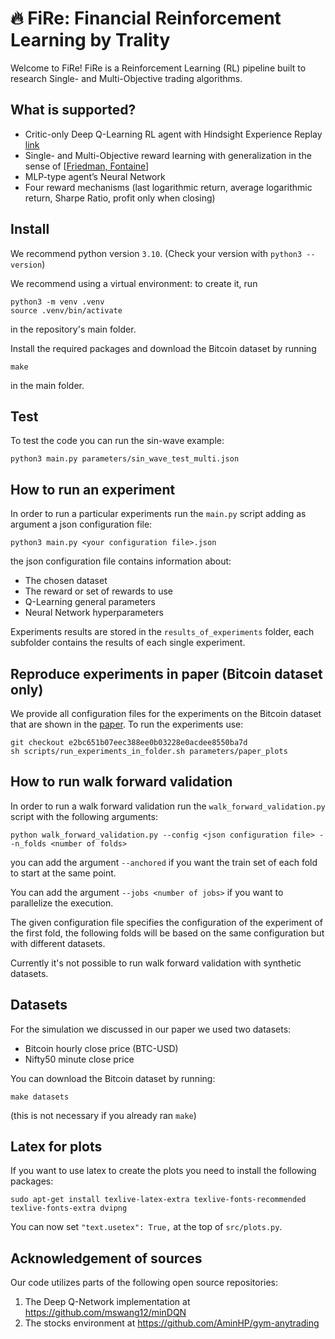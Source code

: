 # 🔥 FiRe: Financial Reinforcement Learning by Trality

Welcome to FiRe!
FiRe is a Reinforcement Learning (RL) pipeline built to research Single- and 
Multi-Objective trading algorithms.


## What is supported?
- Critic-only Deep Q-Learning RL agent with Hindsight Experience Replay
[link](https://towardsdatascience.com/deep-q-learning-tutorial-mindqn-2a4c855abffc)
- Single- and Multi-Objective reward learning with generalization in the sense of
\[[Friedman, Fontaine](https://arxiv.org/abs/1809.06364)\]
- MLP-type agent’s Neural Network
- Four reward mechanisms (last logarithmic return, average logarithmic return,
Sharpe Ratio, profit only when closing)


## Install
We recommend python version `3.10`. (Check your version with `python3 --version`)

We recommend using a virtual environment: to create it, run
```
python3 -m venv .venv
source .venv/bin/activate
```
in the repository's main folder.

Install the required packages and download the Bitcoin dataset by running
```
make
```
in the main folder.


## Test

To test the code you can run the sin-wave example:
```
python3 main.py parameters/sin_wave_test_multi.json
```


## How to run an experiment
In order to run a particular experiments run the `main.py` script adding as
argument a json configuration file:
```
python3 main.py <your configuration file>.json
```
the json configuration file contains information about:
- The chosen dataset
- The reward or set of rewards to use
- Q-Learning general parameters
- Neural Network hyperparameters

Experiments results are stored in the `results_of_experiments` folder, each
subfolder contains the results of each single experiment.


## Reproduce experiments in paper (Bitcoin dataset only)
We provide all configuration files for the experiments on the Bitcoin dataset
that are shown in the [paper](https://arxiv.org/abs/2203.04579).
To run the experiments use:
```
git checkout e2bc651b07eec388ee0b03228e0acdee8550ba7d
sh scripts/run_experiments_in_folder.sh parameters/paper_plots
```


## How to run walk forward validation
In order to run a walk forward validation run the `walk_forward_validation.py` script with the following arguments:
```
python walk_forward_validation.py --config <json configuration file> --n_folds <number of folds>
```

you can add the argument `--anchored` if you want the train set of each fold to start at the same point.

You can add the argument `--jobs <number of jobs>` if you want to parallelize the execution.


The given configuration file specifies the configuration of the experiment of the first fold, the following folds will be based on the same configuration but with different datasets.

Currently it's not possible to run walk forward validation with synthetic datasets.


## Datasets
For the simulation we discussed in our paper we used two datasets:
- Bitcoin hourly close price (BTC-USD)
- Nifty50 minute close price

You can download the Bitcoin dataset by running:
```
make datasets
```
(this is not necessary if you already ran `make`)


## Latex for plots
If you want to use latex to create the plots you need to install the following
packages:
```
sudo apt-get install texlive-latex-extra texlive-fonts-recommended texlive-fonts-extra dvipng
```
You can now set `"text.usetex": True,` at the top of `src/plots.py`.

## Acknowledgement of sources

Our code utilizes parts of the following open source repositories:
1) The Deep Q-Network implementation at https://github.com/mswang12/minDQN
2) The stocks environment at https://github.com/AminHP/gym-anytrading
